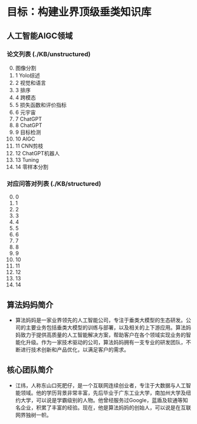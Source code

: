 # 目标：构建业界顶级垂类知识库
## 人工智能AIGC领域
### 论文列表 (./KB/unstructured)

0. 图像分割
1. 1 Yolo综述
2. 2 视觉和语言
3. 3 排序
4. 4 跨模态
5. 5 损失函数和评价指标
6. 6 元宇宙
7. 7 ChatGPT
8. 8 ChatGPT
9. 9 目标检测
10. 10 AIGC
11. 11 CNN剪枝
12. 12 ChatGPT机器人
13. 13 Tuning
14. 14 零样本分割

### 对应问答对列表 (./KB/structured)

0. 0 
1. 1 
2. 2 
3. 3 
4. 4 
5. 5 
6. 6 
7. 7 
8. 8 
9. 9 
10. 10 
11. 11 
12. 12 
13. 13 
14. 14 

## 算法妈妈简介
* 算法妈妈是一家业界领先的人工智能公司，专注于垂类大模型的生态研发。公司的主要业务包括垂类大模型的训练与部署，以及相关的上下游应用。算法妈妈致力于提供高质量的人工智能解决方案，帮助客户在各个领域实现业务的智能化升级。作为一家技术驱动的公司，算法妈妈拥有一支专业的研发团队，不断进行技术创新和产品优化，以满足客户的需求。

## 核心团队简介
* 江纬，人称东山口死肥仔，是一个互联网连续创业者，专注于大数据与人工智能领域。他的学历背景非常丰富，先后毕业于广东工业大学，南加州大学及纽约大学，可以说是学霸级别的人物。他曾经服务过Google，蓝盾及软通等知名企业，积累了丰富的经验。现在，他是算法妈妈的创始人，可以说是在互联网界独树一帜。